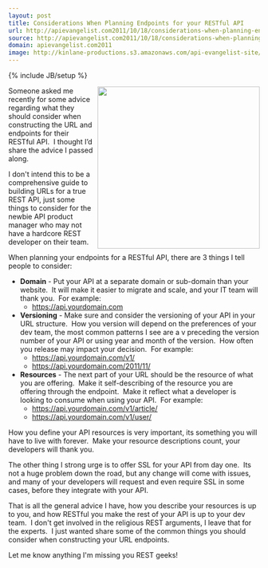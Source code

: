 ```yaml
---
layout: post
title: Considerations When Planning Endpoints for your RESTful API
url: http://apievangelist.com2011/10/18/considerations-when-planning-endpoints-for-your-restful-api/
source: http://apievangelist.com2011/10/18/considerations-when-planning-endpoints-for-your-restful-api/
domain: apievangelist.com2011
image: http://kinlane-productions.s3.amazonaws.com/api-evangelist-site/blog/Tag-Cloud-REST-URL.png
---
```

{% include JB/setup %}<p>
     <img src="http://kinlane-productions.s3.amazonaws.com/api-evangelist/Tag-Cloud-REST-URL.png"  width="325" align="right" />
</p>
<p>
     Someone asked me recently for some advice regarding what they should consider when constructing the URL and endpoints for their RESTful API.  I thought I’d share the advice I passed along.
</p>
<p>
     I don't intend this to be a comprehensive guide to building URLs for a true REST API, just some things to consider for the newbie API product manager who may not have a hardcore REST developer on their team.
</p>
<p>
     When planning your endpoints for a RESTful API, there are 3 things I tell people to consider:
</p>
<ul>
     <li>
          <strong>Domain</strong> - Put your API at a separate domain or sub-domain than your website.  It will make it easier to migrate and scale, and your IT team will thank you.  For example: 
          <ul>
               <li>
                    <a href="https://api.yourdomain.com">https://api.yourdomain.com</a>
               </li>
          </ul>
     </li>
     <li>
          <strong>Versioning</strong> - Make sure and consider the versioning of your API in your URL structure.  How you version will depend on the preferences of your dev team, the most common patterns I see are a v preceding the version number of your API or using year and month of the version.  How often you release may impact your decision.  For example:
          <ul>
               <li>
                    <a href="https://api.peoplebrowsr.com/v1/">https://api.yourdomain.com/v1/</a>
               </li>
               <li>
                    <a href="https://api.peoplebrowsr.com/2011/11/">https://api.yourdomain.com/2011/11/</a>
               </li>
          </ul>
     </li>
     <li>
          <strong>Resources</strong> - The next part of your URL should be the resource of what you are offering.  Make it self-describing of the resource you are offering through the endpoint.  Make it reflect what a developer is looking to consume when using your API.  For example:
          <ul>
               <li>
                    <a href="https://api.yourdomain.com/v1/articles/">https://api.yourdomain.com/v1/article/</a>
               </li>
               <li>
                    <a href="https://api.yourdomain.com/v1/users/">https://api.yourdomain.com/v1/user/</a>
               </li>
          </ul>
     </li>
</ul>
<p>
     How you define your API resources is very important, its something you will have to live with forever.  Make your resource descriptions count, your developers will thank you.
</p>
<p>
     The other thing I strong urge is to offer SSL for your API from day one.  Its not a huge problem down the road, but any change will come with issues, and many of your developers will request and even require SSL in some cases, before they integrate with your API.
</p>
<p>
     That is all the general advice I have, how you describe your resources is up to you, and how RESTful you make the rest of your API is up to your dev team.  I don't get involved in the religious REST arguments, I leave that for the experts.  I just wanted share some of the common things you should consider when constructing your URL endpoints.
</p>
<p>
     Let me know anything I'm missing you REST geeks!
</p>
